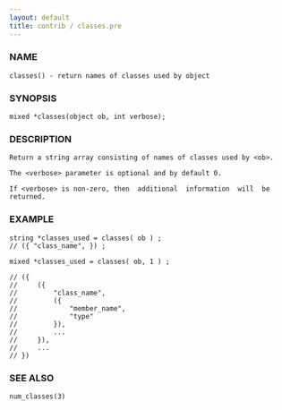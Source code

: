 ```yaml
---
layout: default
title: contrib / classes.pre
---
```


### NAME

    classes() - return names of classes used by object

### SYNOPSIS

    mixed *classes(object ob, int verbose);

### DESCRIPTION

    Return a string array consisting of names of classes used by <ob>.

    The <verbose> parameter is optional and by default 0.

    If <verbose> is non-zero, then  additional  information  will  be
    returned.

### EXAMPLE

    string *classes_used = classes( ob ) ;
    // ({ "class_name", }) ;

    mixed *classes_used = classes( ob, 1 ) ;

    // ({
    //     ({
    //         "class_name",
    //         ({
    //             "member_name",
    //             "type"
    //         }),
    //         ...
    //     }),
    //     ...
    // })

### SEE ALSO

    num_classes(3)
